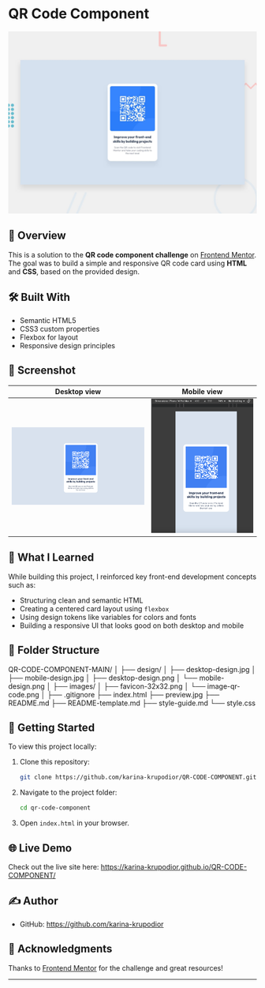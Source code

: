 
# QR Code Component

![Design preview for the QR code component coding challenge](./preview.jpg)

## 🚀 Overview

This is a solution to the **QR code component challenge** on [Frontend Mentor](https://www.frontendmentor.io). The goal was to build a simple and responsive QR code card using **HTML** and **CSS**, based on the provided design.

## 🛠️ Built With

- Semantic HTML5
- CSS3 custom properties
- Flexbox for layout
- Responsive design principles

## 📸 Screenshot

| Desktop view | Mobile view |
|--------------|-------------|
| ![Desktop](images/desktop-design.png) | ![Mobile](images/mobile-design.png) |

## 🧠 What I Learned

While building this project, I reinforced key front-end development concepts such as:

- Structuring clean and semantic HTML
- Creating a centered card layout using `flexbox`
- Using design tokens like variables for colors and fonts
- Building a responsive UI that looks good on both desktop and mobile

## 📁 Folder Structure

QR-CODE-COMPONENT-MAIN/
│
├── design/
│   ├── desktop-design.jpg
│   ├── mobile-design.jpg
│   ├── desktop-design.png
│   └── mobile-design.png
│
├── images/
│   ├── favicon-32x32.png
│   └── image-qr-code.png
│
├── .gitignore
├── index.html
├── preview.jpg
├── README.md
├── README-template.md
├── style-guide.md
└── style.css


## 🚀 Getting Started

To view this project locally:

1. Clone this repository:
   ```bash
   git clone https://github.com/karina-krupodior/QR-CODE-COMPONENT.git
   ```
2. Navigate to the project folder:
   ```bash
   cd qr-code-component
   ```
3. Open `index.html` in your browser.

## 🌐 Live Demo

Check out the live site here: https://karina-krupodior.github.io/QR-CODE-COMPONENT/

## ✍️ Author

- GitHub: https://github.com/karina-krupodior

## 🙌 Acknowledgments

Thanks to [Frontend Mentor](https://www.frontendmentor.io) for the challenge and great resources!

---
